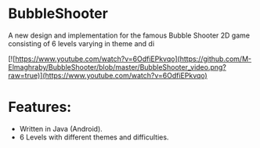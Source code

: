 BubbleShooter
=============

A new design and implementation for the famous Bubble Shooter 2D game consisting of 6 levels varying in theme and di

[![https://www.youtube.com/watch?v=6OdfiEPkvqo](https://github.com/M-Elmaghraby/BubbleShooter/blob/master/BubbleShooter_video.png?raw=true)](https://www.youtube.com/watch?v=6OdfiEPkvqo)


Features:
=========
- Written in Java (Android).
- 6 Levels with different themes and difficulties.
